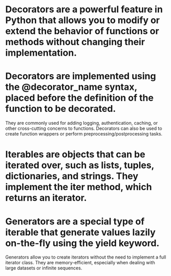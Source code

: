 # Decorators are a powerful feature in Python that allows you to modify or extend the behavior of functions or methods without changing their implementation.

# Decorators are implemented using the @decorator_name syntax, placed before the definition of the function to be decorated.

They are commonly used for adding logging, authentication, caching, or other cross-cutting concerns to functions.
Decorators can also be used to create function wrappers or perform preprocessing/postprocessing tasks.

# Iterables are objects that can be iterated over, such as lists, tuples, dictionaries, and strings. They implement the **iter** method, which returns an iterator.

# Generators are a special type of iterable that generate values lazily on-the-fly using the yield keyword.

Generators allow you to create iterators without the need to implement a full iterator class.
They are memory-efficient, especially when dealing with large datasets or infinite sequences.
